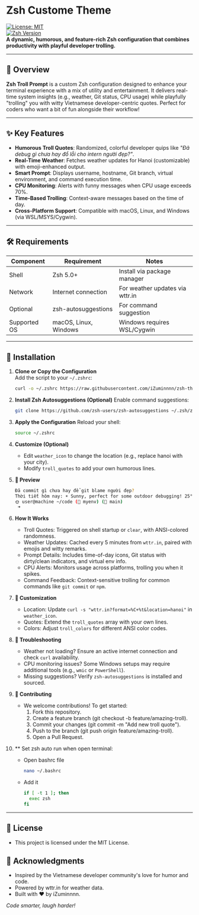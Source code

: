 # Zsh Custome Theme

[![License: MIT](https://img.shields.io/badge/License-MIT-blue.svg)](https://opensource.org/licenses/MIT)  
[![Zsh Version](https://img.shields.io/badge/Zsh-5.0%2B-brightgreen)](https://www.zsh.org/)  
**A dynamic, humorous, and feature-rich Zsh configuration that combines productivity with playful developer trolling.**

---

## 📖 Overview

**Zsh Troll Prompt** is a custom Zsh configuration designed to enhance your terminal experience with a mix of utility and entertainment. It delivers real-time system insights (e.g., weather, Git status, CPU usage) while playfully "trolling" you with witty Vietnamese developer-centric quotes. Perfect for coders who want a bit of fun alongside their workflow!

---

## ✨ Key Features

- **Humorous Troll Quotes**: Randomized, colorful developer quips like _"Đã debug gì chưa hay đổ lỗi cho intern người đẹp?"_.
- **Real-Time Weather**: Fetches weather updates for Hanoi (customizable) with emoji-enhanced output.
- **Smart Prompt**: Displays username, hostname, Git branch, virtual environment, and command execution time.
- **CPU Monitoring**: Alerts with funny messages when CPU usage exceeds 70%.
- **Time-Based Trolling**: Context-aware messages based on the time of day.
- **Cross-Platform Support**: Compatible with macOS, Linux, and Windows (via WSL/MSYS/Cygwin).

---

## 🛠️ Requirements

| Component    | Requirement           | Notes                           |
| ------------ | --------------------- | ------------------------------- |
| Shell        | Zsh 5.0+              | Install via package manager     |
| Network      | Internet connection   | For weather updates via wttr.in |
| Optional     | zsh-autosuggestions   | For command suggestion          |
| Supported OS | macOS, Linux, Windows | Windows requires WSL/Cygwin     |

---

## 🚀 Installation

1. **Clone or Copy the Configuration**  
   Add the script to your `~/.zshrc`:

   ```bash
   curl -o ~/.zshrc https://raw.githubusercontent.com/iZuminnnn/zsh-theme/main/.zshrc
   ```

2. **Install Zsh Autosuggestions (Optional)**
   Enable command suggestions:

   ```bash
   git clone https://github.com/zsh-users/zsh-autosuggestions ~/.zsh/zsh-autosuggestions
   ```

3. **Apply the Configuration**
   Reload your shell:

   ```bash
   source ~/.zshrc
   ```

4. **Customize (Optional)**

   - Edit `weather_icon` to change the location (e.g., replace hanoi with your city).
   - Modify `troll_quotes` to add your own humorous lines.

5. **📸 Preview**

   ```bash
   Đã commit gì chưa hay để git blame người đẹp?
   Thời tiết hôm nay: ☀️ Sunny, perfect for some outdoor debugging! 25°C
   🌞 user@machine ~/code (🐍 myenv) (🌿 main)
    ➜
   ```

6. **How It Works**

   - Troll Quotes: Triggered on shell startup or `clear`, with ANSI-colored randomness.
   - Weather Updates: Cached every 5 minutes from `wttr.in`, paired with emojis and witty remarks.
   - Prompt Details: Includes time-of-day icons, Git status with dirty/clean indicators, and virtual env info.
   - CPU Alerts: Monitors usage across platforms, trolling you when it spikes.
   - Command Feedback: Context-sensitive trolling for common commands like `git commit` or `npm`.

7. **🧩 Customization**

   - Location: Update `curl -s "wttr.in?format=%C+%t&location=hanoi"` in `weather_icon`.
   - Quotes: Extend the `troll_quotes` array with your own lines.
   - Colors: Adjust `troll_colors` for different ANSI color codes.

8. **🐛 Troubleshooting**

   - Weather not loading? Ensure an active internet connection and check `curl` availability.
   - CPU monitoring issues? Some Windows setups may require additional tools (e.g., `wmic` or `PowerShell`).
   - Missing suggestions? Verify `zsh-autosuggestions` is installed and sourced.

9. **🤝 Contributing**
   - We welcome contributions! To get started:
     1. Fork this repository.
     2. Create a feature branch (git checkout -b feature/amazing-troll).
     3. Commit your changes (git commit -m "Add new troll quote").
     4. Push to the branch (git push origin feature/amazing-troll).
     5. Open a Pull Request.
10. ** Set zsh auto run when open terminal:
    - Open bashrc file
       ```bash
      nano ~/.bashrc
      ```
    - Add it
      ```bash
      if [ -t 1 ]; then
        exec zsh
      fi
      ```
---

## 📜 License

- This project is licensed under the MIT License.

## 🙌 Acknowledgments

- Inspired by the Vietnamese developer community's love for humor and code.
- Powered by wttr.in for weather data.
- Built with ❤️ by iZuminnnn.

_Code smarter, laugh harder!_
